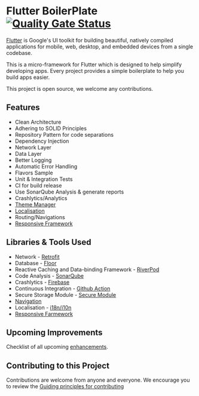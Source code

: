 # Flutter BoilerPlate [![Quality Gate Status](https://sonarcloud.io/api/project_badges/measure?project=NeoSOFT-Technologies_mobile-flutter&metric=alert_status)](https://sonarcloud.io/summary/new_code?id=NeoSOFT-Technologies_mobile-flutter)

[Flutter](https://flutter.io/) is Google's UI toolkit for building beautiful, natively compiled applications for mobile, web, desktop, and embedded devices from a single codebase.

This is a micro-framework for Flutter which is designed to help simplify developing apps. Every project provides a simple boilerplate to help you build apps easier.

This project is open source, we welcome any contributions. 

## Features

- Clean Architecture
- Adhering to SOLID Principles
- Repository Pattern for code separations
- Dependency Injection
- Network Layer
- Data Layer
- Better Logging
- Automatic Error Handling
- Flavors Sample
- Unit & Integration Tests
- CI for build release
- Use SonarQube Analysis & generate reports
- Crashlytics/Analytics
- [Theme Manager](./themes/)
- [Localisation](./localisation/)
- Routing/Navigations
- [Responsive Framework](./wiki/responsive-framework/RESPONSIVE_FRAMEWORK.md)

## Libraries & Tools Used

- Network - [Retrofit](https://pub.dev/packages/retrofit)
- Database - [Floor](https://pub.dev/packages/floor)
- Reactive Caching and Data-binding Framework - [RiverPod](https://riverpod.dev/)
- Code Analysis - [SonarQube](https://sonarcloud.io/) 
- Crashlytics - [Firebase](https://firebase.google.com/)
- Continuous Integration -  [Github Action](https://github.com/features/actions)
- Secure Storage Module - [Secure Module](https://pub.dev/packages/flutter_secure_storage)
- [Navigation](https://docs.flutter.dev/development/ui/navigation)
- Localisation - [i18n/i10n]()
- [Responsive Farmework](https://pub.dev/packages/responsive_framework)



## Upcoming Improvements

Checklist of all upcoming [enhancements](https://github.com/NeoSOFT-Technologies/mobile-flutter/issues?q=is%3Aissue+is%3Aopen+sort%3Aupdated-desc+label%3Aenhancement).



## Contributing to this Project

Contributions are welcome from anyone and everyone. We encourage you to review the [Guiding principles for contributing](CONTRIBUTING.md)